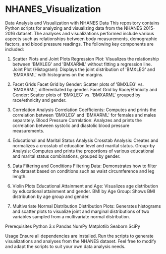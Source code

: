 # NHANES_Visualization
Data Analysis and Visualization with NHANES Data
This repository contains Python scripts for analyzing and visualizing data from the NHANES 2015-2016 dataset. The analyses and visualizations performed include various aspects such as relationships between body measurements, demographic factors, and blood pressure readings. The following key components are included:

1. Scatter Plots and Joint Plots
Regression Plot: Visualizes the relationship between 'BMXLEG' and 'BMXARML' without fitting a regression line.
Joint Plot (Histogram): Displays the joint distribution of 'BMXLEG' and 'BMXARML' with histograms on the margins.

2. Facet Grids
Facet Grid by Gender: Scatter plots of 'BMXLEG' vs. 'BMXARML', differentiated by gender.
Facet Grid by Race/Ethnicity and Gender: Scatter plots of 'BMXLEG' vs. 'BMXARML' grouped by race/ethnicity and gender.

3. Correlation Analysis
Correlation Coefficients: Computes and prints the correlation between 'BMXLEG' and 'BMXARML' for females and males separately.
Blood Pressure Correlation: Analyzes and prints the correlation between systolic and diastolic blood pressure measurements.

4. Educational and Marital Status Analysis
Crosstab Analysis: Creates and normalizes a crosstab of education level and marital status.
Group-by Analysis: Computes and prints the proportions of various educational and marital status combinations, grouped by gender.

5. Data Filtering and Conditions
Filtering Data: Demonstrates how to filter the dataset based on conditions such as waist circumference and leg length.

6. Violin Plots
Educational Attainment and Age: Visualizes age distribution by educational attainment and gender.
BMI by Age Group: Shows BMI distribution by age group and gender.

7. Multivariate Normal Distribution
Distribution Plots: Generates histograms and scatter plots to visualize joint and marginal distributions of two variables sampled from a multivariate normal distribution.

Prerequisites
Python 3.x
Pandas
NumPy
Matplotlib
Seaborn
SciPy

Usage
Ensure all dependencies are installed.
Run the scripts to generate visualizations and analyses from the NHANES dataset.
Feel free to modify and adapt the scripts to suit your own data analysis needs.
